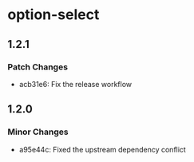 # option-select

## 1.2.1

### Patch Changes

- acb31e6: Fix the release workflow

## 1.2.0

### Minor Changes

- a95e44c: Fixed the upstream dependency conflict
